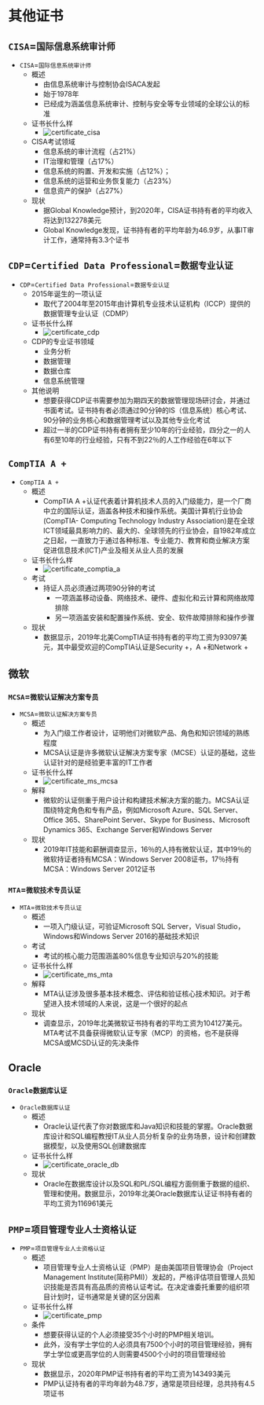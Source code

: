 # 其他证书

## `CISA`=`国际信息系统审计师`

* `CISA`=`国际信息系统审计师`
  * 概述
    * 由信息系统审计与控制协会ISACA发起
    * 始于1978年
    * 已经成为涵盖信息系统审计、控制与安全等专业领域的全球公认的标准
  * 证书长什么样
    * ![certificate_cisa](../../assets/img/certificate_cisa.jpg)
  * CISA考试领域
    * 信息系统的审计流程（占21%）
    * IT治理和管理（占17%）
    * 信息系统的购置、开发和实施（占12%）；
    * 信息系统的运营和业务恢复能力（占23%）
    * 信息资产的保护（占27%）
  * 现状
    * 据Global Knowledge预计，到2020年，CISA证书持有者的平均收入将达到132278美元
    * Global Knowledge发现，证书持有者的平均年龄为46.9岁，从事IT审计工作，通常持有3.3个证书

## `CDP`=`Certified Data Professional`=`数据专业认证`

* `CDP`=`Certified Data Professional`=`数据专业认证`
  * 2015年诞生的一项认证
    * 取代了2004年至2015年由计算机专业技术认证机构（ICCP）提供的数据管理专业认证（CDMP）
  * 证书长什么样
    * ![certificate_cdp](../../assets/img/certificate_cdp.jpg)
  * CDP的专业证书领域
    * 业务分析
    * 数据管理
    * 数据仓库
    * 信息系统管理
  * 其他说明
    * 想要获得CDP证书需要参加为期四天的数据管理现场研讨会，并通过书面考试。证书持有者必须通过90分钟的IS（信息系统）核心考试、90分钟的业务核心和数据管理考试以及其他专业化考试
    * 超过一半的CDP证书持有者拥有至少10年的行业经验，四分之一的人有6至10年的行业经验，只有不到22％的人工作经验在6年以下

## `CompTIA A +`

* `CompTIA A +`
  * 概述
    * CompTIA A +认证代表着计算机技术人员的入门级能力，是一个厂商中立的国际认证，涵盖各种技术和操作系统。美国计算机行业协会 (CompTIA- Computing Technology Industry Association)是在全球ICT领域最具影响力的、最大的、全球领先的行业协会，自1982年成立之日起，一直致力于通过各种标准、专业能力、教育和商业解决方案促进信息技术(ICT)产业及相关从业人员的发展
  * 证书长什么样
    * ![certificate_comptia_a](../../assets/img/certificate_comptia_a.jpg)
  * 考试
    * 持证人员必须通过两项90分钟的考试
      * 一项涵盖移动设备、网络技术、硬件、虚拟化和云计算和网络故障排除
      * 另一项涵盖安装和配置操作系统、安全、软件故障排除和操作步骤
  * 现状
    * 数据显示，2019年北美CompTIA证书持有者的平均工资为93097美元，其中最受欢迎的CompTIA认证是Security +，A +和Network +

## 微软

### `MCSA`=`微软认证解决方案专员`

* `MCSA`=`微软认证解决方案专员`
  * 概述
    * 为入门级工作者设计，证明他们对微软产品、角色和知识领域的熟练程度
    * MCSA认证是许多微软认证解决方案专家（MCSE）认证的基础，这些认证针对的是经验更丰富的IT工作者
  * 证书长什么样
    * ![certificate_ms_mcsa](../../assets/img/certificate_ms_mcsa.jpg)
  * 解释
    * 微软的认证侧重于用户设计和构建技术解决方案的能力。MCSA认证围绕特定角色和专有产品，例如Microsoft Azure、SQL Server、Office 365、SharePoint Server、Skype for Business、Microsoft Dynamics 365、Exchange Server和Windows Server
  * 现状
    * 2019年IT技能和薪酬调查显示，16％的人持有微软认证，其中19％的微软持证者持有MCSA：Windows Server 2008证书，17％持有MCSA：Windows Server 2012证书

### `MTA`=`微软技术专员认证`

* `MTA`=`微软技术专员认证`
  * 概述
    * 一项入门级认证，可验证Microsoft SQL Server，Visual Studio，Windows和Windows Server 2016的基础技术知识
  * 考试
    * 考试的核心能力范围涵盖80%信息专业知识与20%的技能
  * 证书长什么样
    * ![certificate_ms_mta](../../assets/img/certificate_ms_mta.jpg)
  * 解释
    * MTA认证涉及很多基本技术概念、评估和验证核心技术知识。对于希望进入技术领域的人来说，这是一个很好的起点
  * 现状
    * 调查显示，2019年北美微软证书持有者的平均工资为104127美元。 MTA考试不具备获得微软认证专家（MCP）的资格，也不是获得MCSA或MCSD认证的先决条件

## Oracle

### `Oracle数据库认证`

* `Oracle数据库认证`
  * 概述
    * Oracle认证代表了你对数据库和Java知识和技能的掌握。Oracle数据库设计和SQL编程教授IT从业人员分析复杂的业务场景，设计和创建数据模型，以及使用SQL创建数据库
  * 证书长什么样
    * ![certificate_oracle_db](../../assets/img/certificate_oracle_db.jpg)
  * 现状
    * Oracle在数据库设计以及SQL和PL/SQL编程方面侧重于数据的组织、管理和使用。数据显示，2019年北美Oracle数据库认证证书持有者的平均工资为116961美元

## `PMP`=`项目管理专业人士资格认证`

* `PMP`=`项目管理专业人士资格认证`
  * 概述
    * 项目管理专业人士资格认证（PMP）是由美国项目管理协会（Project Management Institute(简称PMI)）发起的，严格评估项目管理人员知识技能是否具有高品质的资格认证考试。在决定谁委托重要的组织项目计划时，证书通常是关键的区分因素
  * 证书长什么样
    * ![certificate_pmp](../../assets/img/certificate_pmp.jpg)
  * 条件
    * 想要获得认证的个人必须接受35个小时的PMP相关培训。
    * 此外，没有学士学位的人必须具有7500个小时的项目管理经验，拥有学士学位或更高学位的人则需要4500个小时的项目管理经验
  * 现状
    * 数据显示，2020年PMP证书持有者的平均工资为143493美元
    * PMP认证持有者的平均年龄为48.7岁，通常是项目经理，总共持有4.5项证书

